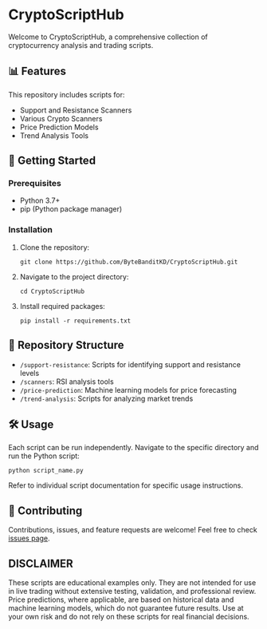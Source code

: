 # CryptoScriptHub

Welcome to CryptoScriptHub, a comprehensive collection of cryptocurrency analysis and trading scripts.

## 📊 Features

This repository includes scripts for:

- Support and Resistance Scanners
- Various Crypto Scanners
- Price Prediction Models
- Trend Analysis Tools

## 🚀 Getting Started

### Prerequisites

- Python 3.7+
- pip (Python package manager)

### Installation

1. Clone the repository:
   ```
   git clone https://github.com/ByteBanditKD/CryptoScriptHub.git
   ```
2. Navigate to the project directory:
   ```
   cd CryptoScriptHub
   ```
3. Install required packages:
   ```
   pip install -r requirements.txt
   ```

## 📁 Repository Structure

- `/support-resistance`: Scripts for identifying support and resistance levels
- `/scanners`: RSI analysis tools
- `/price-prediction`: Machine learning models for price forecasting
- `/trend-analysis`: Scripts for analyzing market trends

## 🛠️ Usage

Each script can be run independently. Navigate to the specific directory and run the Python script:

```
python script_name.py
```

Refer to individual script documentation for specific usage instructions.

## 🤝 Contributing

Contributions, issues, and feature requests are welcome! Feel free to check [issues page](https://github.com/ByteBanditKD/CryptoScriptHub/issues).


## DISCLAIMER

These scripts are educational examples only. They are not intended for use in live trading without extensive testing, validation, and professional review. Price predictions, where applicable, are based on historical data and machine learning models, which do not guarantee future results. Use at your own risk and do not rely on these scripts for real financial decisions.


